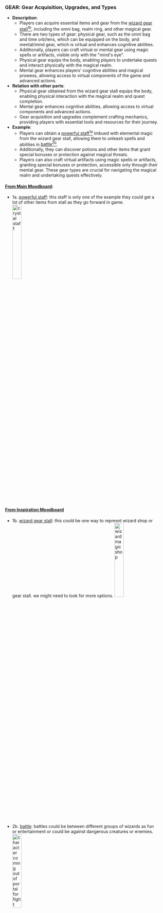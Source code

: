 ### GEAR: Gear Acquisition, Upgrades, and Types

- **Description**: 
  - Players can acquire essential items and gear from the [wizard gear stall<sup>1b</sup>](https://www.pinterest.co.uk/pin/323414817006821390/), including the omni bag, realm ring, and other magical gear. 
  - There are two types of gear: physical gear, such as the omni bag and time orb/lens, which can be equipped on the body, and mental/mind gear, which is virtual and enhances cognitive abilities. 
  - Additionally, players can craft virtual or mental gear using magic spells or artifacts, visible only with the "mind's eye". 
  - Physical gear equips the body, enabling players to undertake quests and interact physically with the magical realm. 
  - Mental gear enhances players' cognitive abilities and magical prowess, allowing access to virtual components of the game and advanced actions.
- **Relation with other parts**: 
  - Physical gear obtained from the wizard gear stall equips the body, enabling physical interaction with the magical realm and quest completion. 
  - Mental gear enhances cognitive abilities, allowing access to virtual components and advanced actions. 
  - Gear acquisition and upgrades complement crafting mechanics, providing players with essential tools and resources for their journey.
- **Example**: 
  - Players can obtain a [powerful staff<sup>1a</sup>](https://www.pinterest.co.uk/pin/539798705352232611/) imbued with elemental magic from the wizard gear stall, allowing them to unleash spells and abilities in [battle<sup>2b</sup>](https://www.pinterest.co.uk/pin/539798705352378604/). 
  - Additionally, they can discover potions and other items that grant special bonuses or protection against magical threats. 
  - Players can also craft virtual artifacts using magic spells or artifacts, granting special bonuses or protection, accessible only through their mental gear. These gear types are crucial for navigating the magical realm and undertaking quests effectively.

#### [From Main Moodboard](https://www.pinterest.com/serapath/wizard-page-next/?invite_code=fff7da246acd46bdaa7f309a11411504&sender=910642124561769093): 
 - 1a. [powerful staff](https://www.pinterest.co.uk/pin/539798705352232611/): this staff is only one of the example they could get a lot of other items from stall as they go forward in game.
[<img width="25%" alt="crystal staff" src="https://i.pinimg.com/564x/59/db/c1/59dbc16a165b96cc44da844e6dcee491.jpg">](https://www.pinterest.co.uk/pin/539798705352232611/)


#### [From Inspiration Moodboard](https://www.pinterest.co.uk/serapath/finalwiz/)
- 1b. [wizard gear stall](https://www.pinterest.co.uk/pin/323414817006821390/): this could be one way to represnt wizard shop or gear stall. we might need to look for more options.
[<img width="25%" alt="wizard magic shop" src="https://i.pinimg.com/564x/2d/36/ed/2d36ed8957c60f337a08af48961ad410.jpg">](https://www.pinterest.co.uk/pin/323414817006821390/)

- 2b. [battle](https://www.pinterest.co.uk/pin/539798705352378604/): battles could be between different groups of wizards as fun or entertainment or could be against dangerous creatures or enemies.
[<img width="25%" alt="character coming out of portal for fight" src="https://i.pinimg.com/564x/70/71/fc/7071fc3515fa53d8d65908eb4d6ddf1d.jpg">](https://www.pinterest.co.uk/pin/539798705352378604/)
